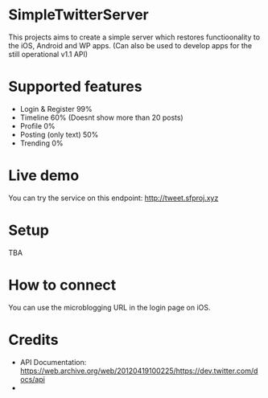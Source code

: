 # SimpleTwitterServer
This projects aims to create a simple server which restores functioonality to the iOS, Android and WP apps. (Can also be used to develop apps for the still operational v1.1 API)
# Supported features
- Login & Register 99%
- Timeline 60% (Doesnt show more than 20 posts) 
- Profile 0%
- Posting (only text) 50%
- Trending 0%

# Live demo
You can try the service on this endpoint: 
http://tweet.sfproj.xyz

# Setup
TBA

# How to connect
You can use the microblogging URL in the login page on iOS.

# Credits
- API Documentation: https://web.archive.org/web/20120419100225/https://dev.twitter.com/docs/api
- 
